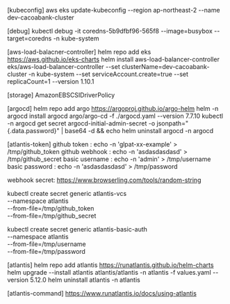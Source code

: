 [kubeconfig]
aws eks update-kubeconfig --region ap-northeast-2 --name dev-cacoabank-cluster

[debug]
kubectl debug -it coredns-5b9dfbf96-565f8  --image=busybox --target=coredns -n kube-system

[aws-load-balacner-controller]
helm repo add eks https://aws.github.io/eks-charts
helm install aws-load-balancer-controller eks/aws-load-balancer-controller --set clusterName=dev-cacoabank-cluster -n kube-system --set serviceAccount.create=true --set replicaCount=1 --version 1.10.1

[storage]
AmazonEBSCSIDriverPolicy

[argocd]
helm repo add argo https://argoproj.github.io/argo-helm
helm -n argocd install argocd argo/argo-cd -f ./argocd.yaml --version 7.7.10
kubectl -n argocd get secret argocd-initial-admin-secret -o jsonpath="{.data.password}" | base64 -d && echo
helm uninstall argocd -n argocd

[atlantis-token]
github token   : echo -n 'glpat-xx-example' > /tmp/github_token
github webhook : echo -n 'asdasdasdasd' > /tmp/github_secret
basic username : echo -n 'admin' > /tmp/username
basic password : echo -n 'asdasdasdasd' > /tmp/password

webhook secret: https://www.browserling.com/tools/random-string

kubectl create secret generic atlantis-vcs \
  --namespace atlantis \
  --from-file=/tmp/github_token \
  --from-file=/tmp/github_secret

kubectl create secret generic atlantis-basic-auth \
  --namespace atlantis \
  --from-file=/tmp/username \
  --from-file=/tmp/password

[atlantis]
helm repo add atlantis https://runatlantis.github.io/helm-charts
helm upgrade --install atlantis atlantis/atlantis -n atlantis -f values.yaml --version 5.12.0
helm uninstall atlantis -n atlantis


[atlantis-command]
https://www.runatlantis.io/docs/using-atlantis
